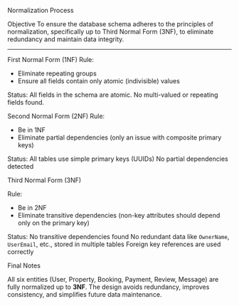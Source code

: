 Normalization Process

Objective
To ensure the database schema adheres to the principles of normalization, specifically up to Third Normal Form (3NF), to eliminate redundancy and maintain data integrity.

---

First Normal Form (1NF)
Rule:
- Eliminate repeating groups
- Ensure all fields contain only atomic (indivisible) values

Status:
All fields in the schema are atomic.
No multi-valued or repeating fields found.


Second Normal Form (2NF)
Rule:
- Be in 1NF
- Eliminate partial dependencies (only an issue with composite primary keys)

Status:
All tables use simple primary keys (UUIDs)
No partial dependencies detected


Third Normal Form (3NF)

Rule:
- Be in 2NF
- Eliminate transitive dependencies (non-key attributes should depend only on the primary key)

Status:
No transitive dependencies found
No redundant data like `OwnerName`, `UserEmail`, etc., stored in multiple tables
Foreign key references are used correctly

Final Notes

All six entities (User, Property, Booking, Payment, Review, Message) are fully normalized up to **3NF**. The design avoids redundancy, improves consistency, and simplifies future data maintenance.

